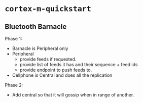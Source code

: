 # `cortex-m-quickstart`

## Bluetooth Barnacle

Phase 1:
  - Barnacle is Peripheral only
  - Peripheral 
    - provide feeds if requested.
    - provide list of feeds it has and their sequence + feed ids
    - provide endpoint to push feeds to.
  - Cellphone is Central and does all the replication

Phase 2:
  - Add central so that it will gossip when in range of another.
